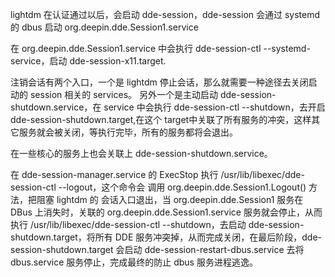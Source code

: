 lightdm 在认证通过以后，会启动 dde-session，dde-session 会通过 systemd 的 dbus 启动 org.deepin.dde.Session1.service

在 org.deepin.dde.Session1.service 中会执行 dde-session-ctl --systemd-service，启动 dde-session-x11.target.

注销会话有两个入口，一个是 lightdm 停止会话，那么就需要一种途径去关闭启动的 session 相关的 services。
另外一个是主动启动 dde-session-shutdown.service，在 service 中会执行 dde-session-ctl --shutdown，去开启 dde-session-shutdown.target,在这个
target中关联了所有服务的冲突，这样其它服务就会被关闭，等执行完毕，所有的服务都将会退出。

在一些核心的服务上也会关联上 dde-session-shutdown.service。

在 dde-session-manager.service 的 ExecStop 执行 /usr/lib/libexec/dde-session-ctl --logout，这个命令会
调用 org.deepin.dde.Session1.Logout() 方法，把阻塞 lightdm 的 会话入口退出，当 org.deepin.dde.Session1 服务在 DBus 上消失时，关联的 org.deepin.dde.Session1.service 服务就会停止，从而执行 /usr/lib/libexec/dde-session-ctl --shutdown，去启动 dde-session-shutdown.target，将所有 DDE 服务冲突掉，从而完成关闭，在最后阶段，dde-session-shutdown.target 会启动 dde-session-restart-dbus.service 去将 dbus.service 服务停止，完成最终的防止 dbus 服务进程逃逸。

